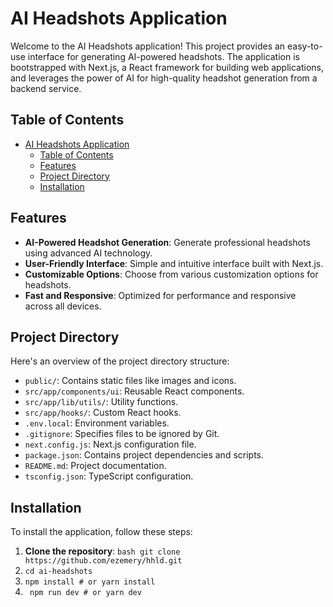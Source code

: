 # AI Headshots Application

Welcome to the AI Headshots application! This project provides an easy-to-use interface for generating AI-powered headshots. The application is bootstrapped with Next.js, a React framework for building web applications, and leverages the power of AI for high-quality headshot generation from a backend service.

## Table of Contents

- [AI Headshots Application](#ai-headshots-application)
  - [Table of Contents](#table-of-contents)
  - [Features](#features)
  - [Project Directory](#project-directory)
  - [Installation](#installation)

## Features

- **AI-Powered Headshot Generation**: Generate professional headshots using advanced AI technology.
- **User-Friendly Interface**: Simple and intuitive interface built with Next.js.
- **Customizable Options**: Choose from various customization options for headshots.
- **Fast and Responsive**: Optimized for performance and responsive across all devices.

## Project Directory

Here's an overview of the project directory structure:


- `public/`: Contains static files like images and icons.
- `src/app/components/ui`: Reusable React components.
- `src/app/lib/utils/`: Utility functions.
- `src/app/hooks/`: Custom React hooks.
- `.env.local`: Environment variables.
- `.gitignore`: Specifies files to be ignored by Git.
- `next.config.js`: Next.js configuration file.
- `package.json`: Contains project dependencies and scripts.
- `README.md`: Project documentation.
- `tsconfig.json`: TypeScript configuration.

## Installation

To install the application, follow these steps:

1. **Clone the repository**:
   ```bash git clone https://github.com/ezemery/hhld.git```
2. ```cd ai-headshots```
3. ```npm install # or yarn install```
4. ``` npm run dev # or yarn dev```



